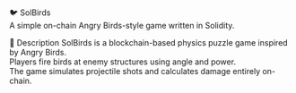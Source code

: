 🐦 SolBirds     
A simple on-chain Angry Birds-style game written in Solidity.   
    
🎯 Description 
SolBirds is a blockchain-based physics puzzle game inspired by Angry Birds.  
Players fire birds at enemy structures using angle and power.    
The game simulates projectile shots and calculates damage entirely on-chain.    
  
